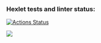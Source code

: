### Hexlet tests and linter status:
[![Actions Status](https://github.com/Zotov2003/python-project-49/actions/workflows/hexlet-check.yml/badge.svg)](https://github.com/Zotov2003/python-project-49/actions)

<a href="https://codeclimate.com/github/Zotov2003/python-project-49/maintainability"><img src="https://api.codeclimate.com/v1/badges/479f8d0884cd9ecdd2f9/maintainability" /></a>

